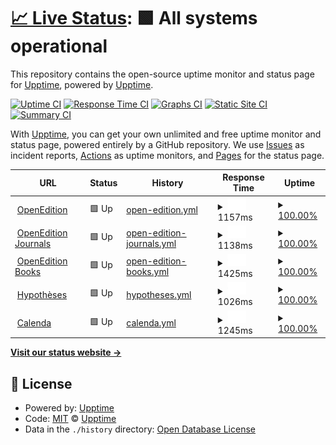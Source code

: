 # [📈 Live Status](https://upptime.github.io/upptime): <!--live status--> **🟩 All systems operational**

This repository contains the open-source uptime monitor and status page for [Upptime](https://upptime.js.org), powered by [Upptime](https://github.com/upptime/upptime).

[![Uptime CI](https://github.com/bcenou/OEStatus/workflows/Uptime%20CI/badge.svg)](https://github.com/bcenou/OEStatus/actions?query=workflow%3A%22Uptime+CI%22)
[![Response Time CI](https://github.com/bcenou/OEStatus/workflows/Response%20Time%20CI/badge.svg)](https://github.com/bcenou/OEStatus/actions?query=workflow%3A%22Response+Time+CI%22)
[![Graphs CI](https://github.com/bcenou/OEStatus/workflows/Graphs%20CI/badge.svg)](https://github.com/bcenou/OEStatus/actions?query=workflow%3A%22Graphs+CI%22)
[![Static Site CI](https://github.com/bcenou/OEStatus/workflows/Static%20Site%20CI/badge.svg)](https://github.com/bcenou/OEStatus/actions?query=workflow%3A%22Static+Site+CI%22)
[![Summary CI](https://github.com/bcenou/OEStatus/workflows/Summary%20CI/badge.svg)](https://github.com/bcenou/OEStatus/actions?query=workflow%3A%22Summary+CI%22)

With [Upptime](https://upptime.js.org), you can get your own unlimited and free uptime monitor and status page, powered entirely by a GitHub repository. We use [Issues](https://github.com/upptime/upptime/issues) as incident reports, [Actions](https://github.com/bcenou/OEStatus/actions) as uptime monitors, and [Pages](https://upptime.github.io/upptime) for the status page.

<!--start: status pages-->
<!-- This summary is generated by Upptime (https://github.com/upptime/upptime) -->
<!-- Do not edit this manually, your changes will be overwritten -->
<!-- prettier-ignore -->
| URL | Status | History | Response Time | Uptime |
| --- | ------ | ------- | ------------- | ------ |
| <img alt="" src="https://favicons.githubusercontent.com/www.openedition.org" height="13"> [OpenEdition](https://www.openedition.org) | 🟩 Up | [open-edition.yml](https://github.com/bcenou/OEStatus/commits/HEAD/history/open-edition.yml) | <details><summary><img alt="Response time graph" src="./graphs/open-edition/response-time-week.png" height="20"> 1157ms</summary><br><a href="https://bcenou.github.io/OEStatus/history/open-edition"><img alt="Response time 1157" src="https://img.shields.io/endpoint?url=https%3A%2F%2Fraw.githubusercontent.com%2Fbcenou%2FOEStatus%2FHEAD%2Fapi%2Fopen-edition%2Fresponse-time.json"></a><br><a href="https://bcenou.github.io/OEStatus/history/open-edition"><img alt="24-hour response time 1157" src="https://img.shields.io/endpoint?url=https%3A%2F%2Fraw.githubusercontent.com%2Fbcenou%2FOEStatus%2FHEAD%2Fapi%2Fopen-edition%2Fresponse-time-day.json"></a><br><a href="https://bcenou.github.io/OEStatus/history/open-edition"><img alt="7-day response time 1157" src="https://img.shields.io/endpoint?url=https%3A%2F%2Fraw.githubusercontent.com%2Fbcenou%2FOEStatus%2FHEAD%2Fapi%2Fopen-edition%2Fresponse-time-week.json"></a><br><a href="https://bcenou.github.io/OEStatus/history/open-edition"><img alt="30-day response time 1157" src="https://img.shields.io/endpoint?url=https%3A%2F%2Fraw.githubusercontent.com%2Fbcenou%2FOEStatus%2FHEAD%2Fapi%2Fopen-edition%2Fresponse-time-month.json"></a><br><a href="https://bcenou.github.io/OEStatus/history/open-edition"><img alt="1-year response time 1157" src="https://img.shields.io/endpoint?url=https%3A%2F%2Fraw.githubusercontent.com%2Fbcenou%2FOEStatus%2FHEAD%2Fapi%2Fopen-edition%2Fresponse-time-year.json"></a></details> | <details><summary><a href="https://bcenou.github.io/OEStatus/history/open-edition">100.00%</a></summary><a href="https://bcenou.github.io/OEStatus/history/open-edition"><img alt="All-time uptime 100.00%" src="https://img.shields.io/endpoint?url=https%3A%2F%2Fraw.githubusercontent.com%2Fbcenou%2FOEStatus%2FHEAD%2Fapi%2Fopen-edition%2Fuptime.json"></a><br><a href="https://bcenou.github.io/OEStatus/history/open-edition"><img alt="24-hour uptime 100.00%" src="https://img.shields.io/endpoint?url=https%3A%2F%2Fraw.githubusercontent.com%2Fbcenou%2FOEStatus%2FHEAD%2Fapi%2Fopen-edition%2Fuptime-day.json"></a><br><a href="https://bcenou.github.io/OEStatus/history/open-edition"><img alt="7-day uptime 100.00%" src="https://img.shields.io/endpoint?url=https%3A%2F%2Fraw.githubusercontent.com%2Fbcenou%2FOEStatus%2FHEAD%2Fapi%2Fopen-edition%2Fuptime-week.json"></a><br><a href="https://bcenou.github.io/OEStatus/history/open-edition"><img alt="30-day uptime 100.00%" src="https://img.shields.io/endpoint?url=https%3A%2F%2Fraw.githubusercontent.com%2Fbcenou%2FOEStatus%2FHEAD%2Fapi%2Fopen-edition%2Fuptime-month.json"></a><br><a href="https://bcenou.github.io/OEStatus/history/open-edition"><img alt="1-year uptime 100.00%" src="https://img.shields.io/endpoint?url=https%3A%2F%2Fraw.githubusercontent.com%2Fbcenou%2FOEStatus%2FHEAD%2Fapi%2Fopen-edition%2Fuptime-year.json"></a></details>
| <img alt="" src="https://favicons.githubusercontent.com/journals.openedition.org" height="13"> [OpenEdition Journals](https://journals.openedition.org) | 🟩 Up | [open-edition-journals.yml](https://github.com/bcenou/OEStatus/commits/HEAD/history/open-edition-journals.yml) | <details><summary><img alt="Response time graph" src="./graphs/open-edition-journals/response-time-week.png" height="20"> 1138ms</summary><br><a href="https://bcenou.github.io/OEStatus/history/open-edition-journals"><img alt="Response time 1138" src="https://img.shields.io/endpoint?url=https%3A%2F%2Fraw.githubusercontent.com%2Fbcenou%2FOEStatus%2FHEAD%2Fapi%2Fopen-edition-journals%2Fresponse-time.json"></a><br><a href="https://bcenou.github.io/OEStatus/history/open-edition-journals"><img alt="24-hour response time 1138" src="https://img.shields.io/endpoint?url=https%3A%2F%2Fraw.githubusercontent.com%2Fbcenou%2FOEStatus%2FHEAD%2Fapi%2Fopen-edition-journals%2Fresponse-time-day.json"></a><br><a href="https://bcenou.github.io/OEStatus/history/open-edition-journals"><img alt="7-day response time 1138" src="https://img.shields.io/endpoint?url=https%3A%2F%2Fraw.githubusercontent.com%2Fbcenou%2FOEStatus%2FHEAD%2Fapi%2Fopen-edition-journals%2Fresponse-time-week.json"></a><br><a href="https://bcenou.github.io/OEStatus/history/open-edition-journals"><img alt="30-day response time 1138" src="https://img.shields.io/endpoint?url=https%3A%2F%2Fraw.githubusercontent.com%2Fbcenou%2FOEStatus%2FHEAD%2Fapi%2Fopen-edition-journals%2Fresponse-time-month.json"></a><br><a href="https://bcenou.github.io/OEStatus/history/open-edition-journals"><img alt="1-year response time 1138" src="https://img.shields.io/endpoint?url=https%3A%2F%2Fraw.githubusercontent.com%2Fbcenou%2FOEStatus%2FHEAD%2Fapi%2Fopen-edition-journals%2Fresponse-time-year.json"></a></details> | <details><summary><a href="https://bcenou.github.io/OEStatus/history/open-edition-journals">100.00%</a></summary><a href="https://bcenou.github.io/OEStatus/history/open-edition-journals"><img alt="All-time uptime 100.00%" src="https://img.shields.io/endpoint?url=https%3A%2F%2Fraw.githubusercontent.com%2Fbcenou%2FOEStatus%2FHEAD%2Fapi%2Fopen-edition-journals%2Fuptime.json"></a><br><a href="https://bcenou.github.io/OEStatus/history/open-edition-journals"><img alt="24-hour uptime 100.00%" src="https://img.shields.io/endpoint?url=https%3A%2F%2Fraw.githubusercontent.com%2Fbcenou%2FOEStatus%2FHEAD%2Fapi%2Fopen-edition-journals%2Fuptime-day.json"></a><br><a href="https://bcenou.github.io/OEStatus/history/open-edition-journals"><img alt="7-day uptime 100.00%" src="https://img.shields.io/endpoint?url=https%3A%2F%2Fraw.githubusercontent.com%2Fbcenou%2FOEStatus%2FHEAD%2Fapi%2Fopen-edition-journals%2Fuptime-week.json"></a><br><a href="https://bcenou.github.io/OEStatus/history/open-edition-journals"><img alt="30-day uptime 100.00%" src="https://img.shields.io/endpoint?url=https%3A%2F%2Fraw.githubusercontent.com%2Fbcenou%2FOEStatus%2FHEAD%2Fapi%2Fopen-edition-journals%2Fuptime-month.json"></a><br><a href="https://bcenou.github.io/OEStatus/history/open-edition-journals"><img alt="1-year uptime 100.00%" src="https://img.shields.io/endpoint?url=https%3A%2F%2Fraw.githubusercontent.com%2Fbcenou%2FOEStatus%2FHEAD%2Fapi%2Fopen-edition-journals%2Fuptime-year.json"></a></details>
| <img alt="" src="https://favicons.githubusercontent.com/books.openedition.org" height="13"> [OpenEdition Books](https://books.openedition.org) | 🟩 Up | [open-edition-books.yml](https://github.com/bcenou/OEStatus/commits/HEAD/history/open-edition-books.yml) | <details><summary><img alt="Response time graph" src="./graphs/open-edition-books/response-time-week.png" height="20"> 1425ms</summary><br><a href="https://bcenou.github.io/OEStatus/history/open-edition-books"><img alt="Response time 1425" src="https://img.shields.io/endpoint?url=https%3A%2F%2Fraw.githubusercontent.com%2Fbcenou%2FOEStatus%2FHEAD%2Fapi%2Fopen-edition-books%2Fresponse-time.json"></a><br><a href="https://bcenou.github.io/OEStatus/history/open-edition-books"><img alt="24-hour response time 1425" src="https://img.shields.io/endpoint?url=https%3A%2F%2Fraw.githubusercontent.com%2Fbcenou%2FOEStatus%2FHEAD%2Fapi%2Fopen-edition-books%2Fresponse-time-day.json"></a><br><a href="https://bcenou.github.io/OEStatus/history/open-edition-books"><img alt="7-day response time 1425" src="https://img.shields.io/endpoint?url=https%3A%2F%2Fraw.githubusercontent.com%2Fbcenou%2FOEStatus%2FHEAD%2Fapi%2Fopen-edition-books%2Fresponse-time-week.json"></a><br><a href="https://bcenou.github.io/OEStatus/history/open-edition-books"><img alt="30-day response time 1425" src="https://img.shields.io/endpoint?url=https%3A%2F%2Fraw.githubusercontent.com%2Fbcenou%2FOEStatus%2FHEAD%2Fapi%2Fopen-edition-books%2Fresponse-time-month.json"></a><br><a href="https://bcenou.github.io/OEStatus/history/open-edition-books"><img alt="1-year response time 1425" src="https://img.shields.io/endpoint?url=https%3A%2F%2Fraw.githubusercontent.com%2Fbcenou%2FOEStatus%2FHEAD%2Fapi%2Fopen-edition-books%2Fresponse-time-year.json"></a></details> | <details><summary><a href="https://bcenou.github.io/OEStatus/history/open-edition-books">100.00%</a></summary><a href="https://bcenou.github.io/OEStatus/history/open-edition-books"><img alt="All-time uptime 100.00%" src="https://img.shields.io/endpoint?url=https%3A%2F%2Fraw.githubusercontent.com%2Fbcenou%2FOEStatus%2FHEAD%2Fapi%2Fopen-edition-books%2Fuptime.json"></a><br><a href="https://bcenou.github.io/OEStatus/history/open-edition-books"><img alt="24-hour uptime 100.00%" src="https://img.shields.io/endpoint?url=https%3A%2F%2Fraw.githubusercontent.com%2Fbcenou%2FOEStatus%2FHEAD%2Fapi%2Fopen-edition-books%2Fuptime-day.json"></a><br><a href="https://bcenou.github.io/OEStatus/history/open-edition-books"><img alt="7-day uptime 100.00%" src="https://img.shields.io/endpoint?url=https%3A%2F%2Fraw.githubusercontent.com%2Fbcenou%2FOEStatus%2FHEAD%2Fapi%2Fopen-edition-books%2Fuptime-week.json"></a><br><a href="https://bcenou.github.io/OEStatus/history/open-edition-books"><img alt="30-day uptime 100.00%" src="https://img.shields.io/endpoint?url=https%3A%2F%2Fraw.githubusercontent.com%2Fbcenou%2FOEStatus%2FHEAD%2Fapi%2Fopen-edition-books%2Fuptime-month.json"></a><br><a href="https://bcenou.github.io/OEStatus/history/open-edition-books"><img alt="1-year uptime 100.00%" src="https://img.shields.io/endpoint?url=https%3A%2F%2Fraw.githubusercontent.com%2Fbcenou%2FOEStatus%2FHEAD%2Fapi%2Fopen-edition-books%2Fuptime-year.json"></a></details>
| <img alt="" src="https://favicons.githubusercontent.com/hypotheses.org" height="13"> [Hypothèses](https://hypotheses.org) | 🟩 Up | [hypotheses.yml](https://github.com/bcenou/OEStatus/commits/HEAD/history/hypotheses.yml) | <details><summary><img alt="Response time graph" src="./graphs/hypotheses/response-time-week.png" height="20"> 1026ms</summary><br><a href="https://bcenou.github.io/OEStatus/history/hypotheses"><img alt="Response time 1026" src="https://img.shields.io/endpoint?url=https%3A%2F%2Fraw.githubusercontent.com%2Fbcenou%2FOEStatus%2FHEAD%2Fapi%2Fhypotheses%2Fresponse-time.json"></a><br><a href="https://bcenou.github.io/OEStatus/history/hypotheses"><img alt="24-hour response time 1026" src="https://img.shields.io/endpoint?url=https%3A%2F%2Fraw.githubusercontent.com%2Fbcenou%2FOEStatus%2FHEAD%2Fapi%2Fhypotheses%2Fresponse-time-day.json"></a><br><a href="https://bcenou.github.io/OEStatus/history/hypotheses"><img alt="7-day response time 1026" src="https://img.shields.io/endpoint?url=https%3A%2F%2Fraw.githubusercontent.com%2Fbcenou%2FOEStatus%2FHEAD%2Fapi%2Fhypotheses%2Fresponse-time-week.json"></a><br><a href="https://bcenou.github.io/OEStatus/history/hypotheses"><img alt="30-day response time 1026" src="https://img.shields.io/endpoint?url=https%3A%2F%2Fraw.githubusercontent.com%2Fbcenou%2FOEStatus%2FHEAD%2Fapi%2Fhypotheses%2Fresponse-time-month.json"></a><br><a href="https://bcenou.github.io/OEStatus/history/hypotheses"><img alt="1-year response time 1026" src="https://img.shields.io/endpoint?url=https%3A%2F%2Fraw.githubusercontent.com%2Fbcenou%2FOEStatus%2FHEAD%2Fapi%2Fhypotheses%2Fresponse-time-year.json"></a></details> | <details><summary><a href="https://bcenou.github.io/OEStatus/history/hypotheses">100.00%</a></summary><a href="https://bcenou.github.io/OEStatus/history/hypotheses"><img alt="All-time uptime 100.00%" src="https://img.shields.io/endpoint?url=https%3A%2F%2Fraw.githubusercontent.com%2Fbcenou%2FOEStatus%2FHEAD%2Fapi%2Fhypotheses%2Fuptime.json"></a><br><a href="https://bcenou.github.io/OEStatus/history/hypotheses"><img alt="24-hour uptime 100.00%" src="https://img.shields.io/endpoint?url=https%3A%2F%2Fraw.githubusercontent.com%2Fbcenou%2FOEStatus%2FHEAD%2Fapi%2Fhypotheses%2Fuptime-day.json"></a><br><a href="https://bcenou.github.io/OEStatus/history/hypotheses"><img alt="7-day uptime 100.00%" src="https://img.shields.io/endpoint?url=https%3A%2F%2Fraw.githubusercontent.com%2Fbcenou%2FOEStatus%2FHEAD%2Fapi%2Fhypotheses%2Fuptime-week.json"></a><br><a href="https://bcenou.github.io/OEStatus/history/hypotheses"><img alt="30-day uptime 100.00%" src="https://img.shields.io/endpoint?url=https%3A%2F%2Fraw.githubusercontent.com%2Fbcenou%2FOEStatus%2FHEAD%2Fapi%2Fhypotheses%2Fuptime-month.json"></a><br><a href="https://bcenou.github.io/OEStatus/history/hypotheses"><img alt="1-year uptime 100.00%" src="https://img.shields.io/endpoint?url=https%3A%2F%2Fraw.githubusercontent.com%2Fbcenou%2FOEStatus%2FHEAD%2Fapi%2Fhypotheses%2Fuptime-year.json"></a></details>
| <img alt="" src="https://favicons.githubusercontent.com/calenda.org" height="13"> [Calenda](https://calenda.org) | 🟩 Up | [calenda.yml](https://github.com/bcenou/OEStatus/commits/HEAD/history/calenda.yml) | <details><summary><img alt="Response time graph" src="./graphs/calenda/response-time-week.png" height="20"> 1245ms</summary><br><a href="https://bcenou.github.io/OEStatus/history/calenda"><img alt="Response time 1245" src="https://img.shields.io/endpoint?url=https%3A%2F%2Fraw.githubusercontent.com%2Fbcenou%2FOEStatus%2FHEAD%2Fapi%2Fcalenda%2Fresponse-time.json"></a><br><a href="https://bcenou.github.io/OEStatus/history/calenda"><img alt="24-hour response time 1245" src="https://img.shields.io/endpoint?url=https%3A%2F%2Fraw.githubusercontent.com%2Fbcenou%2FOEStatus%2FHEAD%2Fapi%2Fcalenda%2Fresponse-time-day.json"></a><br><a href="https://bcenou.github.io/OEStatus/history/calenda"><img alt="7-day response time 1245" src="https://img.shields.io/endpoint?url=https%3A%2F%2Fraw.githubusercontent.com%2Fbcenou%2FOEStatus%2FHEAD%2Fapi%2Fcalenda%2Fresponse-time-week.json"></a><br><a href="https://bcenou.github.io/OEStatus/history/calenda"><img alt="30-day response time 1245" src="https://img.shields.io/endpoint?url=https%3A%2F%2Fraw.githubusercontent.com%2Fbcenou%2FOEStatus%2FHEAD%2Fapi%2Fcalenda%2Fresponse-time-month.json"></a><br><a href="https://bcenou.github.io/OEStatus/history/calenda"><img alt="1-year response time 1245" src="https://img.shields.io/endpoint?url=https%3A%2F%2Fraw.githubusercontent.com%2Fbcenou%2FOEStatus%2FHEAD%2Fapi%2Fcalenda%2Fresponse-time-year.json"></a></details> | <details><summary><a href="https://bcenou.github.io/OEStatus/history/calenda">100.00%</a></summary><a href="https://bcenou.github.io/OEStatus/history/calenda"><img alt="All-time uptime 100.00%" src="https://img.shields.io/endpoint?url=https%3A%2F%2Fraw.githubusercontent.com%2Fbcenou%2FOEStatus%2FHEAD%2Fapi%2Fcalenda%2Fuptime.json"></a><br><a href="https://bcenou.github.io/OEStatus/history/calenda"><img alt="24-hour uptime 100.00%" src="https://img.shields.io/endpoint?url=https%3A%2F%2Fraw.githubusercontent.com%2Fbcenou%2FOEStatus%2FHEAD%2Fapi%2Fcalenda%2Fuptime-day.json"></a><br><a href="https://bcenou.github.io/OEStatus/history/calenda"><img alt="7-day uptime 100.00%" src="https://img.shields.io/endpoint?url=https%3A%2F%2Fraw.githubusercontent.com%2Fbcenou%2FOEStatus%2FHEAD%2Fapi%2Fcalenda%2Fuptime-week.json"></a><br><a href="https://bcenou.github.io/OEStatus/history/calenda"><img alt="30-day uptime 100.00%" src="https://img.shields.io/endpoint?url=https%3A%2F%2Fraw.githubusercontent.com%2Fbcenou%2FOEStatus%2FHEAD%2Fapi%2Fcalenda%2Fuptime-month.json"></a><br><a href="https://bcenou.github.io/OEStatus/history/calenda"><img alt="1-year uptime 100.00%" src="https://img.shields.io/endpoint?url=https%3A%2F%2Fraw.githubusercontent.com%2Fbcenou%2FOEStatus%2FHEAD%2Fapi%2Fcalenda%2Fuptime-year.json"></a></details>

<!--end: status pages-->

[**Visit our status website →**](https://upptime.github.io/upptime)

## 📄 License

- Powered by: [Upptime](https://github.com/upptime/upptime)
- Code: [MIT](./LICENSE) © [Upptime](https://upptime.js.org)
- Data in the `./history` directory: [Open Database License](https://opendatacommons.org/licenses/odbl/1-0/)
